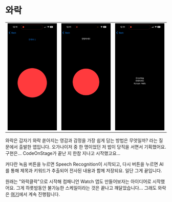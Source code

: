# 와락

<table>
  <tr>
    <td><img src="Assets/IMG_9996.PNG"></td>
    <td><img src="Assets/IMG_9997.PNG"></td>
    <td><img src="Assets/IMG_9998.PNG"></td>
  </tr>
</table>

와락은 갑자기 와락 쏟아지는 영감과 감정을 가장 쉽게 담는 방법은 무엇일까? 라는 질문에서 출발한 앱입니다. 오가나이저 중 한 명이었던 저 밥이 당직을 서면서 기획했어요. 구현은... CodeOnStage가 끝난 지 한참 지나고 시작했고요...

커다란 녹음 버튼을 누르면 Speech Recognition이 시작되고, 다시 버튼을 누르면 AI를 통해 제목과 키워드가 추출되어 전사된 내용과 함께 저장되요. 일단 그게 끝입니다.

원래는 "와락클락"으로 시작해 컴패니언 Watch 앱도 만들어보자는 아이디어로 시작했어요. 그게 하룻밤동안 불가능한 스케일이라는 것은 끝나고 꺠달았습니다... 그래도 와락은 [여기](https://github.com/0tak2/Warak)에서 계속 진행됩니다.
